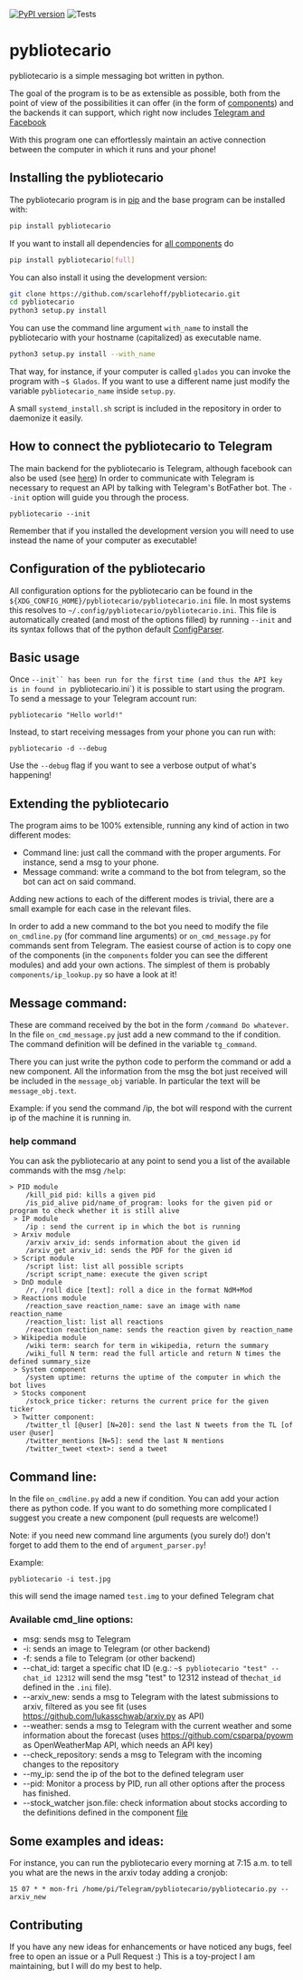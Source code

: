 [![PyPI version](https://badge.fury.io/py/pybliotecario.svg)](https://badge.fury.io/py/pybliotecario)
![Tests](https://github.com/scarlehoff/pybliotecario/workflows/pytest/badge.svg)

# pybliotecario

pybliotecario is a simple messaging bot written in python.

The goal of the program is to be as extensible as possible, both from the point of view of the possibilities it can offer
(in the form of [components](https://github.com/scarlehoff/pybliotecario/tree/master/src/pybliotecario/components)) and
the backends it can support, which right now includes [Telegram and Facebook](https://github.com/scarlehoff/pybliotecario/tree/master/src/pybliotecario/backend)

With this program one can effortlessly maintain an active connection between the computer in which it runs and your phone!

## Installing the pybliotecario

The pybliotecario program is in [pip](https://pypi.org/project/pybliotecario/)
and the base program can be installed with:

```bash
pip install pybliotecario
```

If you want to install all dependencies for [all components](https://github.com/scarlehoff/pybliotecario/blob/master/setup.py#L17) do

```bash
pip install pybliotecario[full]
```

You can also install it using the development version:

```bash
git clone https://github.com/scarlehoff/pybliotecario.git
cd pybliotecario
python3 setup.py install
```

You can use the command line argument `with_name` to install the pybliotecario
with your hostname (capitalized) as executable name.

```bash
python3 setup.py install --with_name
```

That way, for instance, if your computer is called `glados` you can invoke the program with `~$ Glados`.
If you want to use a different name just modify the variable `pybliotecario_name` inside `setup.py`.

A small `systemd_install.sh` script is included in the repository in order to daemonize it easily.

## How to connect the pybliotecario to Telegram
The main backend for the pybliotecario is Telegram, although facebook can also be used (see [here](https://github.com/scarlehoff/pybliotecario/tree/master/src/pybliotecario/backend))
In order to communicate with Telegram is necessary to request an API by talking with Telegram's BotFather bot.
The `--init` option will guide you through the process.

```
pybliotecario --init
```

Remember that if you installed the development version you will need to use instead the name of your computer as executable!

## Configuration of the pybliotecario

All configuration options for the pybliotecario can be found in the `${XDG_CONFIG_HOME}/pybliotecario/pybliotecario.ini` file.
In most systems this resolves to `~/.config/pybliotecario/pybliotecario.ini`.
This file is automatically created (and most of the options filled) by running `--init`
and its syntax follows that of the python default [ConfigParser](https://docs.python.org/3/library/configparser.html).

## Basic usage

Once `--init`` has been run for the first time (and thus the API key is in found in `pybliotecario.ini`)
it is possible to start using the program.
To send a message to your Telegram account run:

```
pybliotecario "Hello world!"
```

Instead, to start receiving messages from your phone you can run with:

```
pybliotecario -d --debug
```

Use the `--debug` flag if you want to see a verbose output of what's happening!


## Extending the pybliotecario 

The program aims to be 100% extensible, running any kind of action in two different modes:

- Command line: just call the command with the proper arguments. For instance, send a msg to your phone.
- Message command: write a command to the bot from telegram, so the bot can act on said command.

Adding new actions to each of the different modes is trivial, there are a small example for each case in the relevant files.

In order to add a new command to the bot you need to modify the file `on_cmdline.py` (for command line arguments) or `on_cmd_message.py` for commands sent from Telegram. 
The easiest course of action is to copy one of the components (in the `components` folder you can see the different modules) and add your own actions.
The simplest of them is probably `components/ip_lookup.py` so have a look at it!



## Message command:

These are command received by the bot in the form `/command Do whatever`. In the file `on_cmd_message.py` just add a new command to the if condition. The command definition will be defined in the variable `tg_command`.

There you can just write the python code to perform the command or add a new component. All the information from the msg the bot just received will be included in the `message_obj` variable. In particular the text will be `message_obj.text`.

Example: if you send the command /ip, the bot will respond with the current ip of the machine it is running in.

### help command

You can ask the pybliotecario at any point to send you a list of the available commands with the msg `/help`:

```
> PID module
    /kill_pid pid: kills a given pid
    /is_pid_alive pid/name_of_program: looks for the given pid or program to check whether it is still alive
 > IP module
    /ip : send the current ip in which the bot is running 
 > Arxiv module
    /arxiv arxiv_id: sends information about the given id
    /arxiv_get arxiv_id: sends the PDF for the given id 
 > Script module
    /script list: list all possible scripts
    /script script_name: execute the given script 
 > DnD module
    /r, /roll dice [text]: roll a dice in the format NdM+Mod
 > Reactions module
    /reaction_save reaction_name: save an image with name reaction_name
    /reaction_list: list all reactions
    /reaction reaction_name: sends the reaction given by reaction_name 
 > Wikipedia module
    /wiki term: search for term in wikipedia, return the summary
    /wiki_full N term: read the full article and return N times the defined summary_size
 > System component
    /system uptime: returns the uptime of the computer in which the bot lives
 > Stocks component
    /stock_price ticker: returns the current price for the given ticker
 > Twitter component:
    /twitter_tl [@user] [N=20]: send the last N tweets from the TL [of user @user]
    /twitter_mentions [N=5]: send the last N mentions
    /twitter_tweet <text>: send a tweet

```


## Command line:

In the file `on_cmdline.py` add a new if condition. You can add your action there as python code. If you want to do something more complicated I suggest you create a new component (pull requests are welcome!)

Note: if you need new command line arguments (you surely do!) don't forget to add them to the end of `argument_parser.py`!

Example: 
```
pybliotecario -i test.jpg
```

this will send the image named `test.img` to your defined Telegram chat

### Available cmd_line options:

- msg: sends msg to Telegram
- -i: sends an image to Telegram (or other backend)
- -f: sends a file to Telegram (or other backend)
- --chat_id: target a specific chat ID (e.g.: `~$ pybliotecario "test" --chat_id 12312` will send the msg "test" to 12312 instead of the`chat_id` defined in the `.ini` file).
- --arxiv_new: sends a msg to Telegram with the latest submissions to arxiv, filtered as you see fit (uses https://github.com/lukasschwab/arxiv.py as API)
- --weather: sends a msg to Telegram with the current weather and some information about the forecast (uses https://github.com/csparpa/pyowm as OpenWeatherMap API, which needs an API key)
- --check_repository: sends a msg to Telegram with the incoming changes to the repository
- --my_ip: send the ip of the bot to the defined telegram user
- --pid: Monitor a process by PID, run all other options after the process has finished.
- --stock_watcher json.file: check information about stocks according to the definitions defined in the component [file](https://github.com/scarlehoff/pybliotecario/blob/master/src/pybliotecario/components/stocks.py)

## Some examples and ideas:
For instance, you can run the pybliotecario every morning at 7:15 a.m. to tell you what are the news in the arxiv today adding a cronjob:

    15 07 * * mon-fri /home/pi/Telegram/pybliotecario/pybliotecario.py --arxiv_new

## Contributing
If you have any new ideas for enhancements or have noticed any bugs, feel free to open an issue or a Pull Request :)
This is a toy-project I am maintaining, but I will do my best to help.
